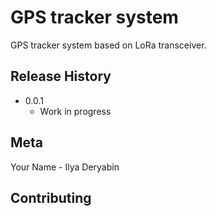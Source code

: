 # GPS tracker system

GPS tracker system based on LoRa transceiver.


## Release History


* 0.0.1
    * Work in progress

## Meta

Your Name - Ilya Deryabin

## Contributing

